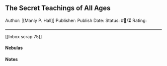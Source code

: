 ## The Secret Teachings of All Ages

Author: [[Manly P. Hall]]
Publisher:
Publish Date:
Status: #💫/⏳ 
Rating:

___

[[Inbox scrap 75]]

#### Nebulas



#### Notes

